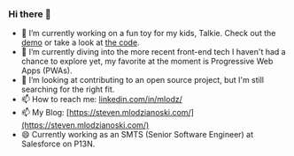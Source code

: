 ### Hi there 👋

- 🔭 I’m currently working on a fun toy for my kids, Talkie. Check out the [demo](https://talkie.mlodzianoski.com/) or take a look at [the code](https://github.com/mlodz/talkie).
- 🌱 I’m currently diving into the more recent front-end tech I haven't had a chance to explore yet, my favorite at the moment is Progressive Web Apps (PWAs).
- 👯 I’m looking at contributing to an open source project, but I'm still searching for the right fit.
- 📫 How to reach me: [linkedin.com/in/mlodz/](https://www.linkedin.com/in/mlodz/)
- 📫 My Blog: [https://steven.mlodzianoski.com/](https://steven.mlodzianoski.com/)
- 😄 Currently working as an SMTS (Senior Software Engineer) at Salesforce on P13N.

<!--
**mlodz/mlodz** is a ✨ _special_ ✨ repository because its `README.md` (this file) appears on your GitHub profile.

Here are some ideas to get you started:

- 🔭 I’m currently working on ...
- 🌱 I’m currently learning ...
- 👯 I’m looking to collaborate on ...
- 🤔 I’m looking for help with ...
- 💬 Ask me about ...
- 📫 How to reach me: ...
- 😄 Pronouns: ...
- ⚡ Fun fact: ...
-->
